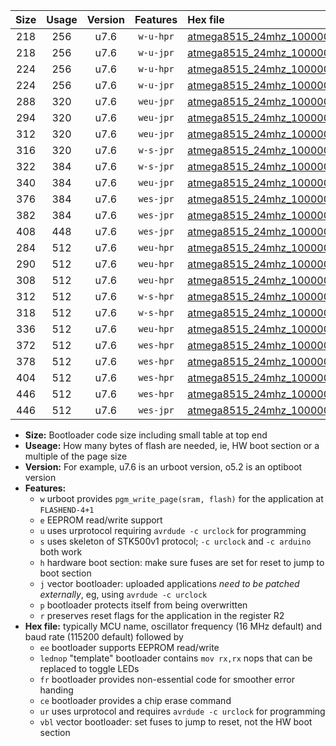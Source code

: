 |Size|Usage|Version|Features|Hex file|
|:-:|:-:|:-:|:-:|:--|
|218|256|u7.6|`w-u-hpr`|[atmega8515_24mhz_1000000bps_ur.hex](https://raw.githubusercontent.com/stefanrueger/urboot/main/atmega8515_24mhz_1000000bps_ur.hex)|
|218|256|u7.6|`w-u-jpr`|[atmega8515_24mhz_1000000bps_ur_vbl.hex](https://raw.githubusercontent.com/stefanrueger/urboot/main/atmega8515_24mhz_1000000bps_ur_vbl.hex)|
|224|256|u7.6|`w-u-hpr`|[atmega8515_24mhz_1000000bps_lednop_ur.hex](https://raw.githubusercontent.com/stefanrueger/urboot/main/atmega8515_24mhz_1000000bps_lednop_ur.hex)|
|224|256|u7.6|`w-u-jpr`|[atmega8515_24mhz_1000000bps_lednop_ur_vbl.hex](https://raw.githubusercontent.com/stefanrueger/urboot/main/atmega8515_24mhz_1000000bps_lednop_ur_vbl.hex)|
|288|320|u7.6|`weu-jpr`|[atmega8515_24mhz_1000000bps_ee_ur_vbl.hex](https://raw.githubusercontent.com/stefanrueger/urboot/main/atmega8515_24mhz_1000000bps_ee_ur_vbl.hex)|
|294|320|u7.6|`weu-jpr`|[atmega8515_24mhz_1000000bps_ee_lednop_ur_vbl.hex](https://raw.githubusercontent.com/stefanrueger/urboot/main/atmega8515_24mhz_1000000bps_ee_lednop_ur_vbl.hex)|
|312|320|u7.6|`weu-jpr`|[atmega8515_24mhz_1000000bps_ee_lednop_fr_ur_vbl.hex](https://raw.githubusercontent.com/stefanrueger/urboot/main/atmega8515_24mhz_1000000bps_ee_lednop_fr_ur_vbl.hex)|
|316|320|u7.6|`w-s-jpr`|[atmega8515_24mhz_1000000bps_vbl.hex](https://raw.githubusercontent.com/stefanrueger/urboot/main/atmega8515_24mhz_1000000bps_vbl.hex)|
|322|384|u7.6|`w-s-jpr`|[atmega8515_24mhz_1000000bps_lednop_vbl.hex](https://raw.githubusercontent.com/stefanrueger/urboot/main/atmega8515_24mhz_1000000bps_lednop_vbl.hex)|
|340|384|u7.6|`weu-jpr`|[atmega8515_24mhz_1000000bps_ee_lednop_fr_ce_ur_vbl.hex](https://raw.githubusercontent.com/stefanrueger/urboot/main/atmega8515_24mhz_1000000bps_ee_lednop_fr_ce_ur_vbl.hex)|
|376|384|u7.6|`wes-jpr`|[atmega8515_24mhz_1000000bps_ee_vbl.hex](https://raw.githubusercontent.com/stefanrueger/urboot/main/atmega8515_24mhz_1000000bps_ee_vbl.hex)|
|382|384|u7.6|`wes-jpr`|[atmega8515_24mhz_1000000bps_ee_lednop_vbl.hex](https://raw.githubusercontent.com/stefanrueger/urboot/main/atmega8515_24mhz_1000000bps_ee_lednop_vbl.hex)|
|408|448|u7.6|`wes-jpr`|[atmega8515_24mhz_1000000bps_ee_lednop_fr_vbl.hex](https://raw.githubusercontent.com/stefanrueger/urboot/main/atmega8515_24mhz_1000000bps_ee_lednop_fr_vbl.hex)|
|284|512|u7.6|`weu-hpr`|[atmega8515_24mhz_1000000bps_ee_ur.hex](https://raw.githubusercontent.com/stefanrueger/urboot/main/atmega8515_24mhz_1000000bps_ee_ur.hex)|
|290|512|u7.6|`weu-hpr`|[atmega8515_24mhz_1000000bps_ee_lednop_ur.hex](https://raw.githubusercontent.com/stefanrueger/urboot/main/atmega8515_24mhz_1000000bps_ee_lednop_ur.hex)|
|308|512|u7.6|`weu-hpr`|[atmega8515_24mhz_1000000bps_ee_lednop_fr_ur.hex](https://raw.githubusercontent.com/stefanrueger/urboot/main/atmega8515_24mhz_1000000bps_ee_lednop_fr_ur.hex)|
|312|512|u7.6|`w-s-hpr`|[atmega8515_24mhz_1000000bps.hex](https://raw.githubusercontent.com/stefanrueger/urboot/main/atmega8515_24mhz_1000000bps.hex)|
|318|512|u7.6|`w-s-hpr`|[atmega8515_24mhz_1000000bps_lednop.hex](https://raw.githubusercontent.com/stefanrueger/urboot/main/atmega8515_24mhz_1000000bps_lednop.hex)|
|336|512|u7.6|`weu-hpr`|[atmega8515_24mhz_1000000bps_ee_lednop_fr_ce_ur.hex](https://raw.githubusercontent.com/stefanrueger/urboot/main/atmega8515_24mhz_1000000bps_ee_lednop_fr_ce_ur.hex)|
|372|512|u7.6|`wes-hpr`|[atmega8515_24mhz_1000000bps_ee.hex](https://raw.githubusercontent.com/stefanrueger/urboot/main/atmega8515_24mhz_1000000bps_ee.hex)|
|378|512|u7.6|`wes-hpr`|[atmega8515_24mhz_1000000bps_ee_lednop.hex](https://raw.githubusercontent.com/stefanrueger/urboot/main/atmega8515_24mhz_1000000bps_ee_lednop.hex)|
|404|512|u7.6|`wes-hpr`|[atmega8515_24mhz_1000000bps_ee_lednop_fr.hex](https://raw.githubusercontent.com/stefanrueger/urboot/main/atmega8515_24mhz_1000000bps_ee_lednop_fr.hex)|
|446|512|u7.6|`wes-hpr`|[atmega8515_24mhz_1000000bps_ee_lednop_fr_ce.hex](https://raw.githubusercontent.com/stefanrueger/urboot/main/atmega8515_24mhz_1000000bps_ee_lednop_fr_ce.hex)|
|446|512|u7.6|`wes-jpr`|[atmega8515_24mhz_1000000bps_ee_lednop_fr_ce_vbl.hex](https://raw.githubusercontent.com/stefanrueger/urboot/main/atmega8515_24mhz_1000000bps_ee_lednop_fr_ce_vbl.hex)|

- **Size:** Bootloader code size including small table at top end
- **Useage:** How many bytes of flash are needed, ie, HW boot section or a multiple of the page size
- **Version:** For example, u7.6 is an urboot version, o5.2 is an optiboot version
- **Features:**
  + `w` urboot provides `pgm_write_page(sram, flash)` for the application at `FLASHEND-4+1`
  + `e` EEPROM read/write support
  + `u` uses urprotocol requiring `avrdude -c urclock` for programming
  + `s` uses skeleton of STK500v1 protocol; `-c urclock` and `-c arduino` both work
  + `h` hardware boot section: make sure fuses are set for reset to jump to boot section
  + `j` vector bootloader: uploaded applications *need to be patched externally*, eg, using `avrdude -c urclock`
  + `p` bootloader protects itself from being overwritten
  + `r` preserves reset flags for the application in the register R2
- **Hex file:** typically MCU name, oscillator frequency (16 MHz default) and baud rate (115200 default) followed by
  + `ee` bootloader supports EEPROM read/write
  + `lednop` "template" bootloader contains `mov rx,rx` nops that can be replaced to toggle LEDs
  + `fr` bootloader provides non-essential code for smoother error handing
  + `ce` bootloader provides a chip erase command
  + `ur` uses urprotocol and requires `avrdude -c urclock` for programming
  + `vbl` vector bootloader: set fuses to jump to reset, not the HW boot section
